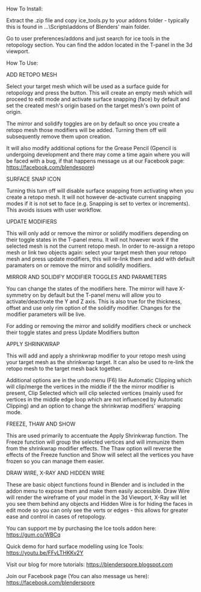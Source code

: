 How To Install:

Extract the .zip file and copy ice_tools.py to your addons folder - typically this is found in
...\Scripts\addons of Blenders' main folder.

Go to user preferences/addons and just search for ice tools in the retopology section. You can
find the addon located in the T-panel in the 3d viewport.

How To Use:

ADD RETOPO MESH

Select your target mesh which will be used as a surface guide for retopology and
press the button. This will create an empty mesh which will proceed to edit mode and activate
surface snapping (face) by default and set the created mesh's origin based on the target mesh's
own point of origin.

The mirror and solidify toggles are on by default so once you create a retopo mesh those
modifiers will be added. Turning them off will subsequently remove them upon creation.

It will also modify additional options for the Grease Pencil
(Gpencil is undergoing development and there may come a time again where you will be faced with a
bug, if that happens message us at our Facebook page: https://facebook.com/blendespore)

SURFACE SNAP ICON

Turning this turn off will disable surface snapping from activating when you create
a retopo mesh. It will not however de-activate current snapping modes if it is not set to face
(e.g. Snapping is set to vertex or increments). This avoids issues with user workflow.

UPDATE MODIFIERS

This will only add or remove the mirror or solidify modifiers depending on their toggle states in
the T-panel menu. It will not however work if the selected mesh is not the current retopo mesh.
In order to re-assign a retopo mesh or link two objects again: select your target mesh then your
retopo mesh and press update modifiers, this will re-link them and add with default paramaters on
or remove the mirror and solidify modifiers.

MIRROR AND SOLIDIFY MODIFIER TOGGLES AND PARAMETERS

You can change the states of the modifiers here. The mirror will have X-symmetry on by default
but the T-panel menu will allow you to activate/deactivate the Y and Z axis. This is also true
for the thickness, offset and use only rim option of the solidify modifier. Changes for the modifier parameters will
be live.

For adding or removing the mirror and solidify modifiers check or uncheck their toggle states and
press Update Modifiers button

APPLY SHRINKWRAP

This will add and apply a shrinkwrap modifier to your retopo mesh using your target mesh as the
shrinkwrap target. It can also be used to re-link the retopo mesh to the target mesh back
together.

Additional options are in the undo menu (F6) like Automatic Clipping which will
clip/merge the vertices in the middle if the the mirror modifier is present, Clip Selected which
will clip selected vertices (mainly used for vertices in the middle edge loop which are not
influenced by Automatic Clipping) and an option to change the shrinkwrap modifiers' wrapping mode.

FREEZE, THAW AND SHOW

This are used primarily to accentuate the Apply Shrinkwrap function. The Freeze function will
group the selected vertices and will immunize them from the shrinkwrap modifier effects. The Thaw
option will reverse the effects of the Freeze function and Show will select all the vertices you
have frozen so you can manage them easier.

DRAW WIRE, X-RAY AND HIDDEN WIRE

These are basic object functions found in Blender and is included in the addon menu to expose
them and make them easily accessible. Draw Wire will render the wireframe of your model in the 3d
Viewport, X-Ray will let you see them behind any objects and Hidden Wire is for hiding the faces
in edit mode so you can only see the verts or edges - this allows for greater ease and control in
cases of retopology.

You can support me by purchasing the Ice tools addon here: https://gum.co/WBCq

Quick demo for hard surface modelling using Ice Tools: https://youtu.be/FFvLTHKKv2Y

Visit our blog for more tutorials: https://blenderspore.blogspot.com

Join our Facebook page (You can also message us here): https://facebook.com/blenderspore
